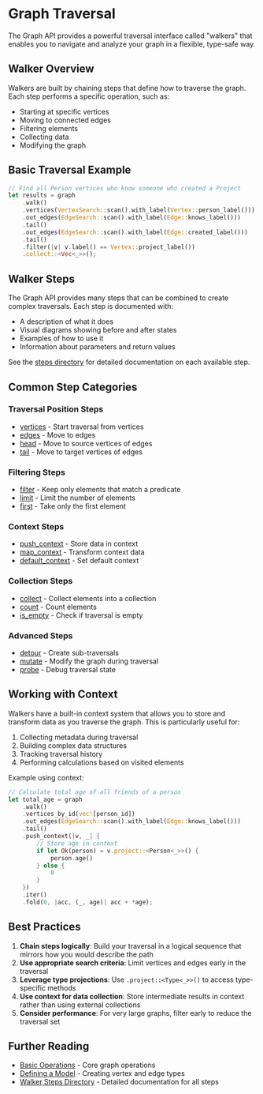 # Graph Traversal

The Graph API provides a powerful traversal interface called "walkers" that enables you to navigate and analyze your graph in a flexible, type-safe way.

## Walker Overview

Walkers are built by chaining steps that define how to traverse the graph. Each step performs a specific operation, such as:

- Starting at specific vertices
- Moving to connected edges
- Filtering elements
- Collecting data
- Modifying the graph

## Basic Traversal Example

```rust
// Find all Person vertices who know someone who created a Project
let results = graph
    .walk()
    .vertices(VertexSearch::scan().with_label(Vertex::person_label()))  // Start with Person vertices
    .out_edges(EdgeSearch::scan().with_label(Edge::knows_label()))      // Follow "knows" edges
    .tail()                                                             // Move to the target Person
    .out_edges(EdgeSearch::scan().with_label(Edge::created_label()))    // Follow "created" edges
    .tail()                                                             // Move to the Project
    .filter(|v| v.label() == Vertex::project_label())                   // Ensure it's a Project
    .collect::<Vec<_>>();                                               // Collect results
```

## Walker Steps

The Graph API provides many steps that can be combined to create complex traversals. Each step is documented with:

- A description of what it does
- Visual diagrams showing before and after states
- Examples of how to use it
- Information about parameters and return values

See the [steps directory](./steps/README.md) for detailed documentation on each available step.

## Common Step Categories

### Traversal Position Steps
- [vertices](./steps/vertices.md) - Start traversal from vertices
- [edges](./steps/edges.md) - Move to edges
- [head](./steps/head.md) - Move to source vertices of edges
- [tail](./steps/tail.md) - Move to target vertices of edges

### Filtering Steps
- [filter](./steps/filter.md) - Keep only elements that match a predicate
- [limit](./steps/limit.md) - Limit the number of elements
- [first](./steps/first.md) - Take only the first element

### Context Steps
- [push_context](./steps/context.md) - Store data in context
- [map_context](./steps/context.md) - Transform context data
- [default_context](./steps/default_context.md) - Set default context

### Collection Steps
- [collect](./steps/collect.md) - Collect elements into a collection
- [count](./steps/count.md) - Count elements
- [is_empty](./steps/is_empty.md) - Check if traversal is empty

### Advanced Steps
- [detour](./steps/detour.md) - Create sub-traversals
- [mutate](./steps/mutate.md) - Modify the graph during traversal
- [probe](./steps/probe.md) - Debug traversal state

## Working with Context

Walkers have a built-in context system that allows you to store and transform data as you traverse the graph. This is particularly useful for:

1. Collecting metadata during traversal
2. Building complex data structures
3. Tracking traversal history
4. Performing calculations based on visited elements

Example using context:
```rust
// Calculate total age of all friends of a person
let total_age = graph
    .walk()
    .vertices_by_id(vec![person_id])
    .out_edges(EdgeSearch::scan().with_label(Edge::knows_label()))
    .tail()
    .push_context(|v, _| {
        // Store age in context
        if let Ok(person) = v.project::<Person<_>>() {
            person.age()
        } else {
            0
        }
    })
    .iter()
    .fold(0, |acc, (_, age)| acc + *age);
```

## Best Practices

1. **Chain steps logically**: Build your traversal in a logical sequence that mirrors how you would describe the path
2. **Use appropriate search criteria**: Limit vertices and edges early in the traversal
3. **Leverage type projections**: Use `.project::<Type<_>>()` to access type-specific methods
4. **Use context for data collection**: Store intermediate results in context rather than using external collections
5. **Consider performance**: For very large graphs, filter early to reduce the traversal set

## Further Reading

- [Basic Operations](./basic-operations.md) - Core graph operations
- [Defining a Model](./defining-a-model.md) - Creating vertex and edge types
- [Walker Steps Directory](./steps/README.md) - Detailed documentation for all steps